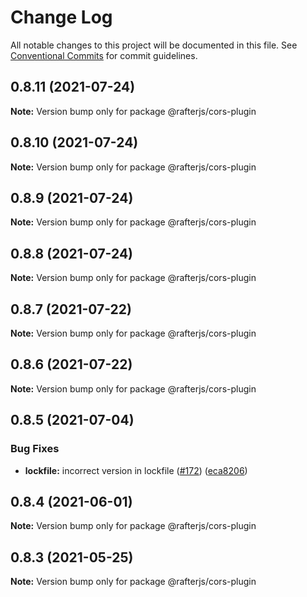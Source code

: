 # Change Log

All notable changes to this project will be documented in this file.
See [Conventional Commits](https://conventionalcommits.org) for commit guidelines.

## 0.8.11 (2021-07-24)

**Note:** Version bump only for package @rafterjs/cors-plugin





## 0.8.10 (2021-07-24)

**Note:** Version bump only for package @rafterjs/cors-plugin





## 0.8.9 (2021-07-24)

**Note:** Version bump only for package @rafterjs/cors-plugin





## 0.8.8 (2021-07-24)

**Note:** Version bump only for package @rafterjs/cors-plugin





## 0.8.7 (2021-07-22)

**Note:** Version bump only for package @rafterjs/cors-plugin





## 0.8.6 (2021-07-22)

**Note:** Version bump only for package @rafterjs/cors-plugin





## 0.8.5 (2021-07-04)


### Bug Fixes

* **lockfile:** incorrect version in lockfile ([#172](https://github.com/rafterjs/rafter/issues/172)) ([eca8206](https://github.com/rafterjs/rafter/commit/eca820680574c45714a5cf56560b5f41a1553fa1))





## 0.8.4 (2021-06-01)

**Note:** Version bump only for package @rafterjs/cors-plugin

## 0.8.3 (2021-05-25)

**Note:** Version bump only for package @rafterjs/cors-plugin
